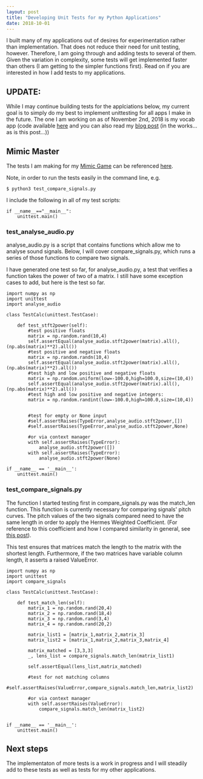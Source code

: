 ```yaml
---
layout: post
title: "Developing Unit Tests for my Python Applications"
date: 2018-10-01
---
```


I built many of my applications out of desires for experimentation rather than implementation. That does not reduce their need for unit testing, however. Therefore, I am going through and adding tests to several of them. Given the variation in complexity, some tests will get implemented faster than others (I am getting to the simpler functions first). Read on if you are interested in how I add tests to my applications. 

## UPDATE:
While I may continue building tests for the applciations below, my current goal is to simply do my best to implement unittesting for all apps I make in the future. The one I am working on as of November 2nd, 2018 is my vocab app (code available <a href="https://github.com/a-n-rose/Vocab-Collector-and-Tester">here</a> and you can also read my <a href="/2018/11/01/vocab-app.html">blog post</a> (in the works... as is this post...))

## Mimic Master
The tests I am making for my <a href="/2018/08/24/mimic-master-pitchcurve-vs-fingerprint.html">Mimic Game</a> can be referenced <a href="https://github.com/a-n-rose/mimic-master-how-well-can-you-mimic/tree/master/pitch_curve">here</a>.

Note, in order to run the tests easily in the command line, e.g.
```
$ python3 test_compare_signals.py
```
I include the following in all of my test scripts:
```
if __name__=="__main__":
    unittest.main()
```

### test_analyse_audio.py

analyse_audio.py is a script that contains functions which allow me to analyse sound signals. Below, I will cover compare_signals.py, which runs a series of those functions to compare two signals. 

I have generated one test so far, for analyse_audio.py, a test that verifies a function takes the power of two of a matrix. I still have some exception cases to add, but here is the test so far.

```
import numpy as np
import unittest
import analyse_audio

class TestCalc(unittest.TestCase):
    
    def test_stft2power(self):
        #test positive floats
        matrix = np.random.rand(10,4)
        self.assertEqual(analyse_audio.stft2power(matrix).all(),(np.abs(matrix)**2).all())
        #test positive and negative floats
        matrix = np.random.randn(10,4)
        self.assertEqual(analyse_audio.stft2power(matrix).all(),(np.abs(matrix)**2).all())
        #test high and low positive and negative floats
        matrix = np.random.uniform(low=-100.0,high=100.0,size=(10,4))
        self.assertEqual(analyse_audio.stft2power(matrix).all(),(np.abs(matrix)**2).all())
        #test high and low positive and negative integers:
        matrix = np.random.randint(low=-100.0,high=100.0,size=(10,4))
        
        
        #test for empty or None input
        #self.assertRaises(TypeError,analyse_audio.stft2power,[])
        #self.assertRaises(TypeError,analyse_audio.stft2power,None)
        
        #or via context manager
        with self.assertRaises(TypeError):
            analyse_audio.stft2power([])
        with self.assertRaises(TypeError):
            analyse_audio.stft2power(None)
        
if __name__ == '__main__':
    unittest.main()
```

### test_compare_signals.py

The function I started testing first in compare_signals.py was the match_len function. This function is currently necessary for comparing signals' pitch curves. The pitch values of the two signals compared need to have the same length in order to apply the Hermes Weighted Coefficient. (For reference to this coefficient and how I compared similarity in general, see <a href="https://a-n-rose.github.io/2018/08/29/comparing-prosody.html">this post</a>).

This test ensures that matrices match the length to the matrix with the shortest length. Furthermore, if the two matrices have variable column length, it asserts a raised ValueError.

```
import numpy as np
import unittest
import compare_signals

class TestCalc(unittest.TestCase):
    
    def test_match_len(self):
        matrix_1 = np.random.rand(20,4)
        matrix_2 = np.random.rand(18,4)
        matrix_3 = np.random.rand(3,4)
        matrix_4 = np.random.rand(20,2)

        matrix_list1 = [matrix_1,matrix_2,matrix_3]
        matrix_list2 = [matrix_1,matrix_2,matrix_3,matrix_4]
        
        matrix_matched = [3,3,3]
        _, lens_list = compare_signals.match_len(matrix_list1)
        
        self.assertEqual(lens_list,matrix_matched)
        
        #test for not matching columns
        #self.assertRaises(ValueError,compare_signals.match_len,matrix_list2)
        
        #or via context manager
        with self.assertRaises(ValueError):
            compare_signals.match_len(matrix_list2)

        
if __name__ == '__main__':
    unittest.main()

```

## Next steps

The implementaton of more tests is a work in progress and I will steadily add to these tests as well as tests for my other applications. 
